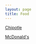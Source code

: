 ```yaml
---
layout: page
title: Food
---
```


[Chipotle](https://karlcxu.github.io/KarlChoiReviews/1993/07/13/Chipotle.html)

[McDonald's](https://karlcxu.github.io/KarlChoiReviews/2019/01/29/McDonald's.html)
